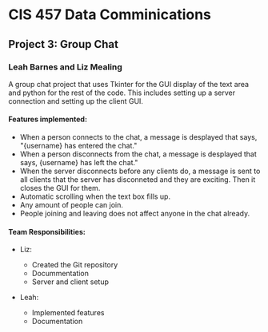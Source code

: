 # CIS 457 Data Comminications
## Project 3: Group Chat
### Leah Barnes and Liz Mealing
A group chat project that uses Tkinter for the GUI display of the text area and python for the rest of the code. This includes setting up a server connection and setting up the client GUI. 

#### Features implemented:
- When a person connects to the chat, a message is desplayed that says, "{username} has entered the chat."
- When a person disconnects from the chat, a message is desplayed that says, {username} has left the chat."
- When the server disconnects before any clients do, a message is sent to all clients that the server has disconneted and they are exciting. Then it closes the GUI for them.
- Automatic scrolling when the text box fills up.
- Any amount of people can join.
- People joining and leaving does not affect anyone in the chat already.

#### Team Responsibilities:
- Liz:
    - Created the Git repository
    - Docummentation
    - Server and client setup

- Leah:
    - Implemented features
    - Documentation
